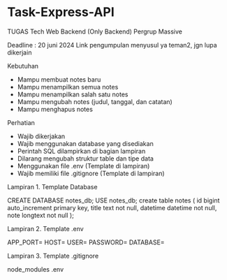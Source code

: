 # Task-Express-API
TUGAS Tech Web Backend (Only Backend)
Pergrup Massive

Deadline : 20 juni 2024
Link pengumpulan menyusul ya teman2, jgn lupa dikerjain

Kebutuhan
 - Mampu membuat notes baru
 - Mampu menampilkan semua notes
 - Mampu menampilkan salah satu notes
 - Mampu mengubah notes (judul, tanggal, dan catatan)
 - Mampu menghapus notes


Perhatian
 - Wajib dikerjakan
 - Wajib menggunakan database yang disediakan
 - Perintah SQL dilampirkan di bagian lampiran
 - Dilarang mengubah struktur table dan tipe data
 - Menggunakan file .env (Template di lampiran)
 - Wajib memiliki file .gitignore (Template di lampiran)

Lampiran 1. Template Database

CREATE DATABASE notes_db;
USE notes_db;
create table notes
(
    id       bigint auto_increment
        primary key,
    title    text     not null,
    datetime datetime not null,
    note     longtext not null
);


Lampiran 2. Template .env

APP_PORT=
HOST=
USER=
PASSWORD=
DATABASE=

Lampiran 3. Template .gitignore

node_modules
.env